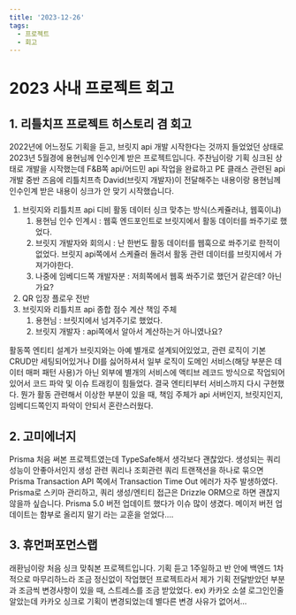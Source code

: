 ```yaml
---
title: '2023-12-26'
tags:
  - 프로젝트
  - 회고
---
```

# 2023 사내 프로젝트 회고

## 1. 리틀치프 프로젝트 히스토리 겸 회고
2022년에 어느정도 기획을 듣고, 브릿지 api 개발 시작한다는 것까지 들었었던 상태로 2023년 5월경에 용현님께 인수인계 받은 프로젝트입니다. 주찬님이랑 기획 싱크된 상태로 개발을 시작했는데 F&B쪽 api/어드민 api 작업을 완료하고 PE 클래스 관련된 api 개발 중반 즈음에 리틀치프측 David(브릿지 개발자)이 전달해주는 내용이랑 용현님께 인수인계 받은 내용이 싱크가 안 맞기 시작했습니다.
1. 브릿지와 리틀치프 api 디비 활동 데이터 싱크 맞추는 방식(스케쥴러냐, 웹훅이냐)
	1. 용현님 인수 인계시 : 웹훅 엔드포인트로 브릿지에서 활동 데이터를 쏴주기로 했었다.
	2. 브릿지 개발자와 회의시 : 난 한번도 활동 데이터를 웹훅으로 쏴주기로 한적이 없었다. 브릿지 api쪽에서 스케쥴러 돌려서 활동 관련 데이터를  브릿지에서 가져가야한다.
	3. 나중에 임베디드쪽 개발자분 : 저희쪽에서 웹혹 쏴주기로 했던거 같은데? 아닌가요?
2. QR 입장 플로우 전반
3. 브릿지와 리틀치프 api 종합 점수 계산 책임 주체 
	1. 용현님 : 브릿지에서 넘겨주기로 했었다.
	2. 브릿지 개발자 : api쪽에서 알아서 계산하는거 아니였나요?

활동쪽 엔티티 설계가 브릿지와는 아예 별개로 설계되어있었고, 관련 로직이 기본 CRUD만 세팅되어있거나 DI를 싫어하셔서 일부 로직이 도메인 서비스(해당 부분은 데이터 매퍼 패턴 사용)가 아닌 외부에 별개의 서비스에 액티브 레코드 방식으로 작업되어있어서 코드 파악 및 이슈 트래킹이 힘들었다. 결국 엔티티부터 서비스까지 다시 구현했다. 뭔가 활동 관련해서 이상한 부분이 있을 때, 책임 주체가 api 서버인지, 브릿지인지, 임베디드쪽인지 파악이 안되서 혼란스러웠다.  
## 2. 고미에너지
Prisma 처음 써본 프로젝트였는데 TypeSafe해서 생각보다 괜찮았다. 생성되는 쿼리 성능이 안좋아서인지 생성 관련 쿼리나 조회관련 쿼리 트랜잭션을 하나로 묶으면 Prisma Transaction API 쪽에서 Transaction Time Out 에러가 자주 발생하였다. Prisma로 스키마 관리하고, 쿼리 생성/엔티티 접근은 Drizzle ORM으로 하면 괜찮지 않을까 싶습니다.
Prisma 5.0 버전 업데이트 했다가 이슈 많이 생겼다. 메이저 버전 업데이트는 함부로 올리지 말기 라는 교훈을 얻었다.... 
## 3. 휴먼퍼포먼스랩
래환님이랑 처음 싱크 맞춰본 프로젝트입니다. 기획 듣고 1주일하고 반 안에 백엔드 1차적으로 마무리하느라 조금 정신없이 작업했던 프로젝트라서 제가 기획 전달받았던 부분과 조금씩 변경사항이 있을 때, 스트레스를 조금 받았었다. ex) 카카오 소셜 로그인인줄 알았는데 카카오 싱크로 기획이 변경되었는데 별다른 변경 사유가 없어서...
